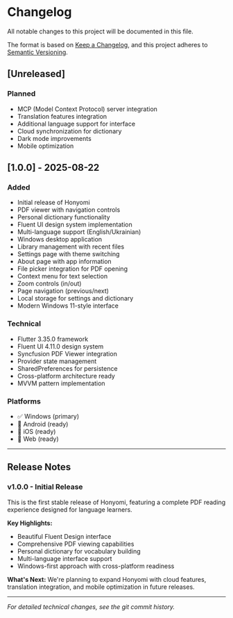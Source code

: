 # Changelog

All notable changes to this project will be documented in this file.

The format is based on [Keep a Changelog](https://keepachangelog.com/en/1.0.0/),
and this project adheres to [Semantic Versioning](https://semver.org/spec/v2.0.0.html).

## [Unreleased]

### Planned
- MCP (Model Context Protocol) server integration
- Translation features integration
- Additional language support for interface
- Cloud synchronization for dictionary
- Dark mode improvements
- Mobile optimization

## [1.0.0] - 2025-08-22

### Added
- Initial release of Honyomi
- PDF viewer with navigation controls
- Personal dictionary functionality
- Fluent UI design system implementation
- Multi-language support (English/Ukrainian)
- Windows desktop application
- Library management with recent files
- Settings page with theme switching
- About page with app information
- File picker integration for PDF opening
- Context menu for text selection
- Zoom controls (in/out)
- Page navigation (previous/next)
- Local storage for settings and dictionary
- Modern Windows 11-style interface

### Technical
- Flutter 3.35.0 framework
- Fluent UI 4.11.0 design system
- Syncfusion PDF Viewer integration
- Provider state management
- SharedPreferences for persistence
- Cross-platform architecture ready
- MVVM pattern implementation

### Platforms
- ✅ Windows (primary)
- 🔄 Android (ready)
- 🔄 iOS (ready)
- 🔄 Web (ready)

---

## Release Notes

### v1.0.0 - Initial Release

This is the first stable release of Honyomi, featuring a complete PDF reading experience designed for language learners.

**Key Highlights:**
- Beautiful Fluent Design interface
- Comprehensive PDF viewing capabilities
- Personal dictionary for vocabulary building
- Multi-language interface support
- Windows-first approach with cross-platform readiness

**What's Next:**
We're planning to expand Honyomi with cloud features, translation integration, and mobile optimization in future releases.

---

*For detailed technical changes, see the git commit history.*
